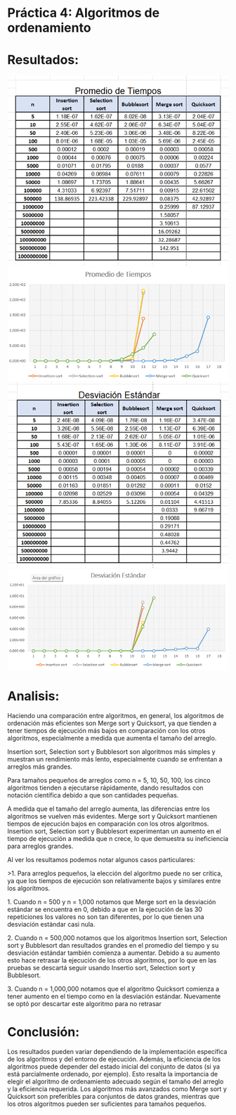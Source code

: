 # Práctica 4: Algoritmos de ordenamiento
# Resultados:
![promedios_t.png](https://github.com/AGN-Teaching/practica-4-algoritmos-de-ordenamiento-btocm/blob/main/promedios_t.png)
![promedios_g.png](https://github.com/AGN-Teaching/practica-4-algoritmos-de-ordenamiento-btocm/blob/main/promedios_g.png)
![ds.png](https://github.com/AGN-Teaching/practica-4-algoritmos-de-ordenamiento-btocm/blob/main/ds.png)
![ds_g.png](https://github.com/AGN-Teaching/practica-4-algoritmos-de-ordenamiento-btocm/blob/main/ds_g.png)

# Analisis:
<p>Haciendo una comparación entre algoritmos, en general, los algoritmos de ordenación más eficientes son Merge sort y Quicksort, ya que tienden a tener tiempos de ejecución más bajos en comparación con los otros algoritmos, especialmente a medida que aumenta el tamaño del arreglo.</p>
<p>Insertion sort, Selection sort y Bubblesort son algoritmos más simples y muestran un rendimiento más lento, especialmente cuando se enfrentan a arreglos más grandes.</p>

<p>Para tamaños pequeños de arreglos como n = 5, 10, 50, 100, los cinco algoritmos tienden a ejecutarse rápidamente, dando resultados con notación científica debido a que son cantidades pequeñas.</p>
<p>A medida que el tamaño del arreglo aumenta, las diferencias entre los algoritmos se vuelven más evidentes. Merge sort y Quicksort mantienen tiempos de ejecución bajos en comparación con los otros algoritmos. Insertion sort, Selection sort y Bubblesort experimentan un aumento en el tiempo de ejecución a medida que n crece, lo que demuestra su ineficiencia para arreglos grandes.</p>

<p>Al ver los resultamos podemos notar algunos casos particulares:</p>
<p>>1. Para arreglos pequeños, la elección del algoritmo puede no ser crítica, ya que los tiempos de ejecución son relativamente bajos y similares entre los algoritmos.</p>
<p>1. Cuando n = 500 y n = 1,000 notamos que Merge sort en la desviación estándar se encuentra en 0, debido a que en la ejecución de las 30 repeticiones los valores no son tan diferentes, por lo que tienen una desviación estándar casi nula.</p>
<p>2. Cuando n = 500,000 notamos que los algoritmos Insertion sort, Selection sort y Bubblesort dan resultados grandes en el promedio del tiempo y su desviación estándar también comienza a aumentar. Debido a su aumento esto hace retrasar la ejecución de los otros algoritmos, por lo que en las pruebas se descartá seguir usando Insertio sort, Selection sort y Bubblesort. </p>
<p>3. Cuando n = 1,000,000 notamos que el algoritmo Quicksort comienza a tener aumento en el tiempo como en la desviación estándar. Nuevamente se optó por descartar este algoritmo para no retrasar </p>

# Conclusión:
<p>Los resultados pueden variar dependiendo de la implementación específica de los algoritmos y del entorno de ejecución. Además, la eficiencia de los algoritmos puede depender del estado inicial del conjunto de datos (si ya está parcialmente ordenado, por ejemplo). Esto resalta la importancia de elegir el algoritmo de ordenamiento adecuado según el tamaño del arreglo y la eficiencia requerida. Los algoritmos más avanzados como Merge sort y Quicksort son preferibles para conjuntos de datos grandes, mientras que los otros algoritmos pueden ser suficientes para tamaños pequeños.</p>
